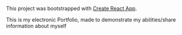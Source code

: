 This project was bootstrapped with [Create React App](https://github.com/facebook/create-react-app).

This is my electronic Portfolio, made to demonstrate my abilities/share information about myself